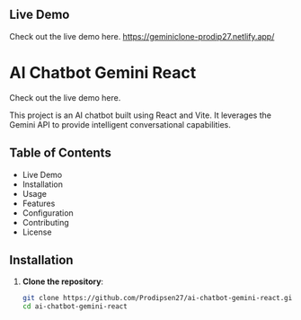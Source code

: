 ## Live Demo

Check out the live demo here.
https://geminiclone-prodip27.netlify.app/

# AI Chatbot Gemini React

Check out the live demo here.

This project is an AI chatbot built using React and Vite. It leverages the Gemini API to provide intelligent conversational capabilities.

## Table of Contents

- Live Demo
- Installation
- Usage
- Features
- Configuration
- Contributing
- License

## Installation

1. **Clone the repository**:
   ```bash
   git clone https://github.com/Prodipsen27/ai-chatbot-gemini-react.git
   cd ai-chatbot-gemini-react

